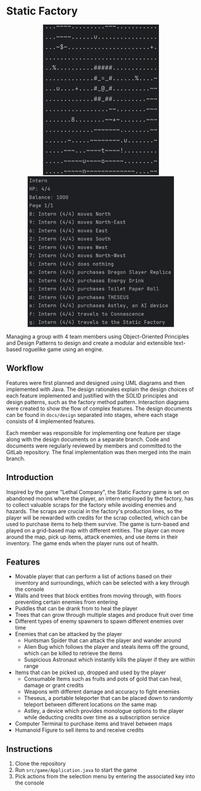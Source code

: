 # Static Factory

<p align="center">
    <img src="https://raw.githubusercontent.com/OpagueGlass/static-factory/main/.github/static-factory.png" alt="Static Factory Map"/>
    <img src="https://raw.githubusercontent.com/OpagueGlass/static-factory/main/.github/static-factory-menu.png" height=400 alt="Static Factory Menu"/>
</p>

Managing a group with 4 team members using Object-Oriented Principles and Design Patterns to design
and create a modular and extensible text-based roguelike game using an engine.

## Workflow

Features were first planned and designed using UML diagrams and then implemented with Java. The
design rationales explain the design choices of each feature implemented and justified with the
SOLID principles and design patterns, such as the factory method pattern. Interaction diagrams were
created to show the flow of complex features. The design documents can be found in `docs/design`
separated into stages, where each stage consists of 4 implemented features.

Each member was responsible for implementing one feature per stage along with the design documents
on a separate branch. Code and documents were regularly reviewed by members and committed to the
GitLab repository. The final implementation was then merged into the main branch.

## Introduction

Inspired by the game "Lethal Company", the Static Factory game is set on abandoned moons where
the player, an intern employed by the factory, has to collect valuable scraps for the factory while
avoiding enemies and hazards. The scraps are crucial in the factory's production lines, so the
player will be rewarded with credits for the scrap collected, which can be used to purchase items to
help them survive. The game is turn-based and played on a grid-based map with different entities.
The player can move around the map, pick up items, attack enemies, and use items in their inventory.
The game ends when the player runs out of health.

## Features

- Movable player that can perform a list of actions based on their inventory and surroundings, which
  can be selected with a key through the console
- Walls and trees that block entities from moving through, with floors preventing certain enemies
  from entering
- Puddles that can be drank from to heal the player
- Trees that can grow through multiple stages and produce fruit over time
- Different types of enemy spawners to spawn different enemies over time
- Enemies that can be attacked by the player
  - Huntsman Spider that can attack the player and wander around
  - Alien Bug which follows the player and steals items off the ground, which can be killed to
    retrieve the items
  - Suspicious Astronaut which instantly kills the player if they are within range
- Items that can be picked up, dropped and used by the player
  - Consumable Items such as fruits and pots of gold that can heal, damage or grant credits
  - Weapons with different damage and accuracy to fight enemies
  - Theseus, a portable teleporter that can be placed down to randomly teleport between different
    locations on the same map
  - Astley, a device which provides monologue options to the player while deducting credits over
    time as a subscription service
- Computer Terminal to purchase items and travel between maps
- Humanoid Figure to sell items to and receive credits

## Instructions

1. Clone the repository
2. Run `src/game/Application.java` to start the game
3. Pick actions from the selection menu by entering the associated key into the console
